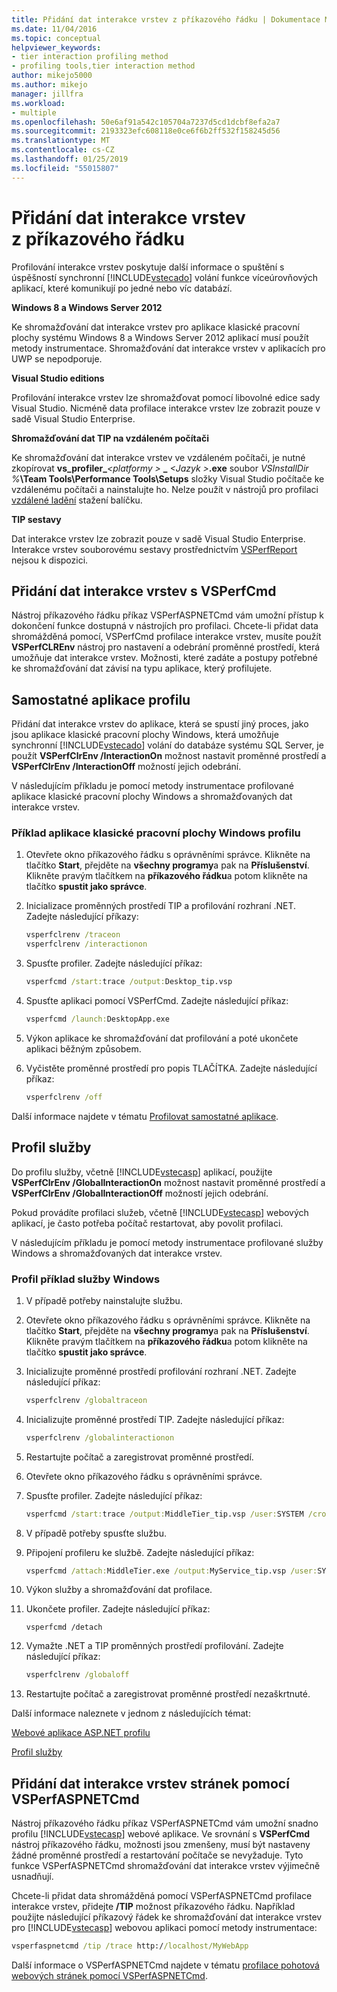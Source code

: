 ```yaml
---
title: Přidání dat interakce vrstev z příkazového řádku | Dokumentace Microsoftu
ms.date: 11/04/2016
ms.topic: conceptual
helpviewer_keywords:
- tier interaction profiling method
- profiling tools,tier interaction method
author: mikejo5000
ms.author: mikejo
manager: jillfra
ms.workload:
- multiple
ms.openlocfilehash: 50e6af91a542c105704a7237d5cd1dcbf8efa2a7
ms.sourcegitcommit: 2193323efc608118e0ce6f6b2ff532f158245d56
ms.translationtype: MT
ms.contentlocale: cs-CZ
ms.lasthandoff: 01/25/2019
ms.locfileid: "55015807"
---
```

# <a name="add-tier-interaction-data-from-the-command-line"></a>Přidání dat interakce vrstev z příkazového řádku

Profilování interakce vrstev poskytuje další informace o spuštění s úspěšností synchronní [!INCLUDE[vstecado](../data-tools/includes/vstecado_md.md)] volání funkce víceúrovňových aplikací, které komunikují po jedné nebo víc databází.

**Windows 8 a Windows Server 2012**

Ke shromažďování dat interakce vrstev pro aplikace klasické pracovní plochy systému Windows 8 a Windows Server 2012 aplikací musí použít metody instrumentace. Shromažďování dat interakce vrstev v aplikacích pro UWP se nepodporuje.

**Visual Studio editions**

Profilování interakce vrstev lze shromažďovat pomocí libovolné edice sady Visual Studio. Nicméně data profilace interakce vrstev lze zobrazit pouze v sadě Visual Studio Enterprise.

**Shromažďování dat TIP na vzdáleném počítači**

Ke shromažďování dat interakce vrstev ve vzdáleném počítači, je nutné zkopírovat **vs_profiler\_**_\<platformy >_ **\_**  _\<Jazyk >_**.exe** soubor _VSInstallDir %_**\Team Tools\Performance Tools\Setups** složky Visual Studio počítače ke vzdálenému počítači a nainstalujte ho. Nelze použít v nástrojů pro profilaci [vzdálené ladění](../debugger/remote-debugging.md) stažení balíčku.

**TIP sestavy**

Dat interakce vrstev lze zobrazit pouze v sadě Visual Studio Enterprise. Interakce vrstev souborovému sestavy prostřednictvím [VSPerfReport](../profiling/vsperfreport.md) nejsou k dispozici.

## <a name="add-tier-interaction-data-with-vsperfcmd"></a>Přidání dat interakce vrstev s VSPerfCmd

Nástroj příkazového řádku příkaz VSPerfASPNETCmd vám umožní přístup k dokončení funkce dostupná v nástrojích pro profilaci. Chcete-li přidat data shromážděná pomocí, VSPerfCmd profilace interakce vrstev, musíte použít **VSPerfCLREnv** nástroj pro nastavení a odebrání proměnné prostředí, která umožňuje dat interakce vrstev. Možnosti, které zadáte a postupy potřebné ke shromažďování dat závisí na typu aplikace, který profilujete.

## <a name="profile-stand-alone-applications"></a>Samostatné aplikace profilu

Přidání dat interakce vrstev do aplikace, která se spustí jiný proces, jako jsou aplikace klasické pracovní plochy Windows, která umožňuje synchronní [!INCLUDE[vstecado](../data-tools/includes/vstecado_md.md)] volání do databáze systému SQL Server, je použít **VSPerfClrEnv /InteractionOn** možnost nastavit proměnné prostředí a **VSPerfClrEnv /InteractionOff** možností jejich odebrání.

V následujícím příkladu je pomocí metody instrumentace profilované aplikace klasické pracovní plochy Windows a shromažďovaných dat interakce vrstev.

### <a name="profile-a-windows-desktop-application-example"></a>Příklad aplikace klasické pracovní plochy Windows profilu

1. Otevřete okno příkazového řádku s oprávněními správce. Klikněte na tlačítko **Start**, přejděte na **všechny programy**a pak na **Příslušenství**. Klikněte pravým tlačítkem na **příkazového řádku**a potom klikněte na tlačítko **spustit jako správce**.

2. Inicializace proměnných prostředí TIP a profilování rozhraní .NET. Zadejte následující příkazy:

    ```cmd
    vsperfclrenv /traceon
    vsperfclrenv /interactionon
    ```

3. Spusťte profiler. Zadejte následující příkaz:

    ```cmd
    vsperfcmd /start:trace /output:Desktop_tip.vsp 
    ```

4. Spusťte aplikaci pomocí VSPerfCmd. Zadejte následující příkaz:

    ```cmd
    vsperfcmd /launch:DesktopApp.exe
    ```

5. Výkon aplikace ke shromažďování dat profilování a poté ukončete aplikaci běžným způsobem.

6. Vyčistěte proměnné prostředí pro popis TLAČÍTKA. Zadejte následující příkaz:

    ```cmd
    vsperfclrenv /off
    ```

Další informace najdete v tématu [Profilovat samostatné aplikace](../profiling/command-line-profiling-of-stand-alone-applications.md).

## <a name="profile-services"></a>Profil služby

Do profilu služby, včetně [!INCLUDE[vstecasp](../code-quality/includes/vstecasp_md.md)] aplikací, použijte **VSPerfClrEnv /GlobalInteractionOn** možnost nastavit proměnné prostředí a **VSPerfClrEnv /GlobalInteractionOff** možností jejich odebrání.

Pokud provádíte profilaci služeb, včetně [!INCLUDE[vstecasp](../code-quality/includes/vstecasp_md.md)] webových aplikací, je často potřeba počítač restartovat, aby povolit profilaci.

V následujícím příkladu je pomocí metody instrumentace profilované služby Windows a shromažďovaných dat interakce vrstev.

### <a name="profile-a-windows-service-example"></a>Profil příklad služby Windows

1. V případě potřeby nainstalujte službu.

2. Otevřete okno příkazového řádku s oprávněními správce. Klikněte na tlačítko **Start**, přejděte na **všechny programy**a pak na **Příslušenství**. Klikněte pravým tlačítkem na **příkazového řádku**a potom klikněte na tlačítko **spustit jako správce**.

3. Inicializujte proměnné prostředí profilování rozhraní .NET. Zadejte následující příkaz:

    ```cmd
    vsperfclrenv /globaltraceon
    ```

4. Inicializujte proměnné prostředí TIP. Zadejte následující příkaz:

    ```cmd
    vsperfclrenv /globalinteractionon
    ```

5. Restartujte počítač a zaregistrovat proměnné prostředí.

6. Otevřete okno příkazového řádku s oprávněními správce.

7. Spusťte profiler. Zadejte následující příkaz:

    ```cmd
    vsperfcmd /start:trace /output:MiddleTier_tip.vsp /user:SYSTEM /crosssession 
    ```

8. V případě potřeby spusťte službu.

9. Připojení profileru ke službě. Zadejte následující příkaz:

    ```cmd
    vsperfcmd /attach:MiddleTier.exe /output:MyService_tip.vsp /user:SYSTEM /crosssession 
    ```

10. Výkon služby a shromažďování dat profilace.

11. Ukončete profiler. Zadejte následující příkaz:

     `vsperfcmd /detach`

12. Vymažte .NET a TIP proměnných prostředí profilování. Zadejte následující příkaz:

    ```cmd
    vsperfclrenv /globaloff
    ```

13. Restartujte počítač a zaregistrovat proměnné prostředí nezaškrtnuté.

Další informace naleznete v jednom z následujících témat:

[Webové aplikace ASP.NET profilu](../profiling/command-line-profiling-of-aspnet-web-applications.md)

[Profil služby](../profiling/command-line-profiling-of-services.md)

## <a name="add-tier-interaction-data-with-vsperfaspnetcmd"></a>Přidání dat interakce vrstev stránek pomocí VSPerfASPNETCmd

Nástroj příkazového řádku příkaz VSPerfASPNETCmd vám umožní snadno profilu [!INCLUDE[vstecasp](../code-quality/includes/vstecasp_md.md)] webové aplikace. Ve srovnání s **VSPerfCmd** nástroj příkazového řádku, možnosti jsou zmenšeny, musí být nastaveny žádné proměnné prostředí a restartování počítače se nevyžaduje. Tyto funkce VSPerfASPNETCmd shromažďování dat interakce vrstev výjimečně usnadňují.

Chcete-li přidat data shromážděná pomocí VSPerfASPNETCmd profilace interakce vrstev, přidejte **/TIP** možnost příkazového řádku. Například použijte následující příkazový řádek ke shromažďování dat interakce vrstev pro [!INCLUDE[vstecasp](../code-quality/includes/vstecasp_md.md)] webovou aplikaci pomocí metody instrumentace:

```cmd
vsperfaspnetcmd /tip /trace http://localhost/MyWebApp
```

Další informace o VSPerfASPNETCmd najdete v tématu [profilace pohotová webových stránek pomocí VSPerfASPNETCmd](../profiling/rapid-web-site-profiling-with-vsperfaspnetcmd.md).